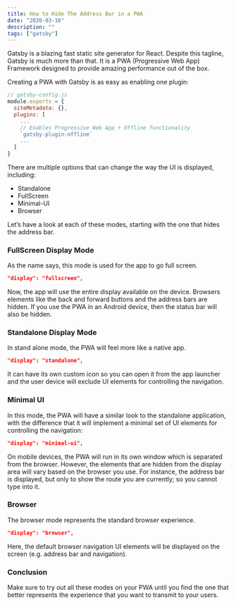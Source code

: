 ```yaml
---
title: How to Hide The Address Bar in a PWA
date: "2020-03-16"
description: ""
tags: ["gatsby"]
---
```


Gatsby is a blazing fast static site generator for React. Despite this tagline, Gatsby is much more than that.
It is a PWA (Progressive Web App) Framework designed to provide amazing performance out of the box.

Creating a PWA with Gatsby is as easy as enabling one plugin:

```js
// gatsby-config.js
module.exports = {
  siteMetadata: {},
  plugins: [
    ...
    // Enables Progressive Web App + Offline functionality
    `gatsby-plugin-offline`
    ...
  ]
}
```

There are multiple options that can change the way the UI is displayed, including:

- Standalone
- FullScreen
- Minimal-UI
- Browser

Let’s have a look at each of these modes, starting with the one that hides the address bar.

### FullScreen Display Mode

As the name says, this mode is used for the app to go full screen.

```json
"display": "fullscreen",
```

Now, the app will use the entire display available on the device.
Browsers elements like the back and forward buttons and the address bars are hidden.
If you use the PWA in an Android device, then the status bar will also be hidden.

### Standalone Display Mode

In stand alone mode, the PWA will feel more like a native app.

```json
"display": "standalone",
```

It can have its own custom icon so you can open it from the app launcher and the user device will exclude UI elements for controlling the navigation.

### Minimal UI

In this mode, the PWA will have a similar look to the standalone application, with the difference that it will implement a minimal set of UI elements for controlling the navigation:

```json
"display": "minimal-ui",
```

On mobile devices, the PWA will run in its own window which is separated from the browser.
However, the elements that are hidden from the display area will vary based on the browser you use.
For instance, the address bar is displayed, but only to show the route you are currently; so you cannot type into it.

### Browser

The browser mode represents the standard browser experience.

```json
"display": "browser",
```

Here, the default browser navigation UI elements will be displayed on the screen (e.g. address bar and navigation).

### Conclusion

Make sure to try out all these modes on your PWA until you find the one that better represents the experience that you want to transmit to your users.
